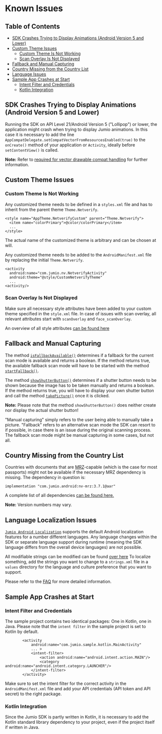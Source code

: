 # Known Issues

## Table of Contents
- [SDK Crashes Trying to Display Animations (Android Version 5 and Lower)](#sdk-crashes-trying-to-display-animations-(android-version-4-and-lower))
- [Custom Theme Issues](#custom-theme-issues)
  - [Custom Theme Is Not Working](#custom-theme-is-not-working)
  - [Scan Overlay Is Not Displayed](#scan-overlay-is-not-displayed)
- [Fallback and Manual Capturing](#fallback-and-manual-capturing)
- [Country Missing from the Country List](#country-missing-from-the-country-list)
- [Language Issues](#language-issues)
- [Sample App Crashes at Start](#sample-app-crashes-at-start)
  - [Intent Filter and Credentials](#intent-filter-and-credentials)
  - [Kotlin Integration](#kotlin-integration)

## SDK Crashes Trying to Display Animations (Android Version 5 and Lower)
Running the SDK on API Level 21/Android Version 5 ("Lollipop") or lower, the application might crash when trying to display Jumio animations. In this case it is necessary to add the line `AppCompatDelegate.setCompatVectorFromResourcesEnabled(true)` to the `onCreate()` method of your application or `Activity`, ideally before `setContentView()` is called.

__Note:__ Refer to [required for vector drawable compat handling](https://stackoverflow.com/a/37864531/1297835) for further information.

## Custom Theme Issues

### Custom Theme Is Not Working     
Any customized theme needs to be defined in a `styles.xml` file and has to inherit from the parent theme `Theme.Netverify`.
```
<style name="AppTheme.NetverifyCustom" parent="Theme.Netverify">
  <item name="colorPrimary">@color/colorPrimary</item>
  ...
</style>

```
The actual name of the customized theme is arbitrary and can be chosen at will.

Any customized theme needs to be added to the `AndroidManifest.xml` file by replacing the initial `Theme.Netverify`.  
```
<activity
  android:name="com.jumio.nv.NetverifyActivity"
  android:theme="@style/CustomNetverifyTheme"
  ...
<activity/>
```

### Scan Overlay Is Not Displayed  
Make sure all necessary style attributes have been added to your custom theme specified in the `style.xml` file. In case of issues with scan overlay, all relevant attributes start with `scanOverlay` and `face_scanOverlay`.

An overview of all style attributes [can be found here](https://github.com/Jumio/mobile-sdk-android/blob/master/sample/JumioMobileSample/src/main/res/values/styles.xml)

## Fallback and Manual Capturing

The method [`isFallbackAvailable()`](https://jumio.github.io/mobile-sdk-android/com/jumio/nv/custom/NetverifyCustomScanPresenter.html#isFallbackAvailable--) determines if a fallback for the current scan mode is available and returns a boolean. If the method returns true, the available fallback scan mode will have to be started with the method [`startFallback()`](https://jumio.github.io/mobile-sdk-android/com/jumio/nv/custom/NetverifyCustomScanPresenter.html#startFallback--).

The method [`showShutterButton()`](https://jumio.github.io/mobile-sdk-android/com/jumio/nv/custom/NetverifyCustomScanPresenter.html#showShutterButton--) determines if a shutter button needs to be shown because the image has to be taken manually and returns a boolean. If the method returns true, you will have to display your own shutter button and call the method [`takePicture()`](https://jumio.github.io/mobile-sdk-android/com/jumio/nv/custom/NetverifyCustomScanPresenter.html#takePicture--) once it is clicked.

__Note:__ Please note that the method `showShutterButton()` does neither create nor display the actual shutter button!

"Manual capturing" simply refers to the user being able to manually take a picture. "Fallback" refers to an alternative scan mode the SDK can resort to if possible, in case there is an issue during the original scanning process. The fallback scan mode might be manual capturing in some cases, but not all.

## Country Missing from the Country List

Countries with documents that are [MRZ](integration_glossary.md)-capable (which is the case for most passports) might not be available if the necessary MRZ dependency is missing. The dependency in question is:
```
implementation "com.jumio.android:nv-mrz:3.7.1@aar"
```
A complete list of all dependencies [can be found here.](https://github.com/Jumio/mobile-sdk-android/blob/master/docs/integration_id-verification-fastfill.md#dependencies)

__Note:__ Version numbers may vary.

## Language Localization Issues

[`Jumio Android Localization`](../README.md#language-localization) supports the default Android localization features for a number different languages. Any language changes within the SDK or separate language support during runtime (meaning the SDK language differs from the overall device languages) are not possible.

All modifiable strings can be modified can be found [over here](https://github.com/Jumio/mobile-sdk-android/blob/master/sample/JumioMobileSample/src/main/res/values/strings-jumio-sdk.xml)
To localize something, add the strings you want to change to a `strings.xml` file in a `values`  directory for the language and culture preference that you want to support.

Please refer to the [FAQ](https://github.com/Jumio/mobile-sdk-android/blob/master/docs/integration_faq.md#language-localization) for more detailed information.

## Sample App Crashes at Start

### Intent Filter and Credentials
The sample project contains two identical packages: One in Kotlin, one in Java. Please note that the `intent filter` in the sample project is set to Kotlin by default.
```
		<activity
			android:name="com.jumio.sample.kotlin.MainActivity"
			... >
			<intent-filter>
				<action android:name="android.intent.action.MAIN"/>
				<category android:name="android.intent.category.LAUNCHER"/>
			</intent-filter>
		</activity>
```

Make sure to set the intent filter for the correct activity in the `AndroidManifest.xml` file and add your API credentials (API token and API secret) to the right package.

### Kotlin Integration  
Since the Jumio SDK is partly written in Kotlin, it is necessary to add the Kotlin standard library dependency to your project, even if the project itself if written in Java.

